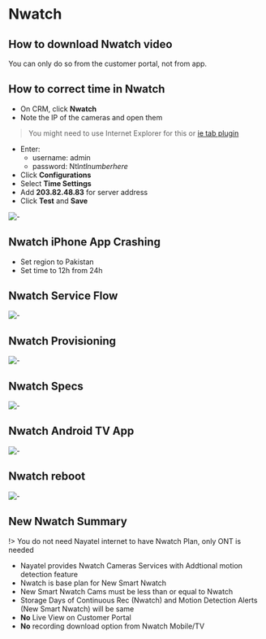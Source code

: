 # Nwatch

## How to download Nwatch video

You can only do so from the customer portal, not from app.

## How to correct time in Nwatch

- On CRM, click **Nwatch**
- Note the IP of the cameras and open them 
> You might need to use Internet Explorer for this or [ie tab plugin](https://chrome.google.com/webstore/detail/ie-tab/hehijbfgiekmjfkfjpbkbammjbdenadd)
- Enter:
    - username: admin
    - password: Ntl*ntlnumberhere*
- Click **Configurations**
- Select **Time Settings**
- Add **203.82.48.83** for server address
- Click **Test** and **Save**

![-](https://cdn.discordapp.com/attachments/389455820741541893/939152064884408380/Screen_Shot_2022-02-03_at_9.30.39_PM.png)

## Nwatch iPhone App Crashing

- Set region to Pakistan
- Set time to 12h from 24h

## Nwatch Service Flow

![-](https://cdn.discordapp.com/attachments/389455820741541893/939152062556540988/Screen_Shot_2022-02-03_at_9.21.29_PM.png)

## Nwatch Provisioning

![-](https://cdn.discordapp.com/attachments/389455820741541893/939152062850162758/Screen_Shot_2022-02-03_at_9.23.23_PM.png)

## Nwatch Specs

![-](https://cdn.discordapp.com/attachments/389455820741541893/939152063168917584/Screen_Shot_2022-02-03_at_9.24.11_PM.png)

## Nwatch Android TV App

![-](https://cdn.discordapp.com/attachments/389455820741541893/939152063550591026/Screen_Shot_2022-02-03_at_9.25.22_PM.png)

## Nwatch reboot

![-](https://cdn.discordapp.com/attachments/389455820741541893/939152064590774372/Screen_Shot_2022-02-03_at_9.30.30_PM.png)

## New Nwatch Summary

!> You do not need Nayatel internet to have Nwatch Plan, only ONT is needed

- Nayatel provides Nwatch Cameras Services with Addtional motion detection feature
- Nwatch is base plan for New Smart Nwatch
- New Smart Nwatch Cams must be less than or equal to Nwatch
- Storage Days of Continuous Rec (Nwatch) and Motion Detection Alerts (New Smart Nwatch) will be same
- **No** Live View on Customer Portal
- **No** recording download option from Nwatch Mobile/TV 

